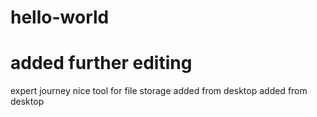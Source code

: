 # hello-world
# added further editing
expert journey
nice tool for file storage
added from desktop
added from desktop

